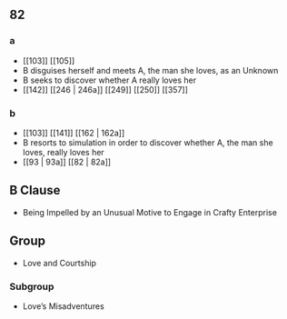 ## 82
### a
- [[103]] [[105]] 
- B disguises herself and meets A, the man she loves, as an Unknown
- B seeks to discover whether A really loves her
- [[142]] [[246 | 246a]] [[249]] [[250]] [[357]] 

### b
- [[103]] [[141]] [[162 | 162a]] 
- B resorts to simulation in order to discover whether A, the man she loves, really loves her
- [[93 | 93a]] [[82 | 82a]] 

## B Clause
- Being Impelled by an Unusual Motive to Engage in Crafty Enterprise

## Group
- Love and Courtship

### Subgroup
- Love’s Misadventures

